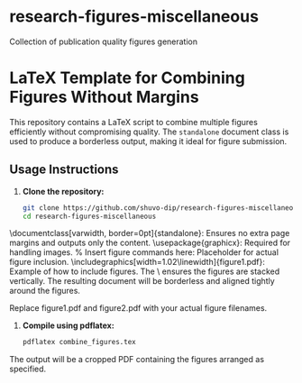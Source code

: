 # research-figures-miscellaneous
Collection of publication quality figures generation


# LaTeX Template for Combining Figures Without Margins

This repository contains a LaTeX script to combine multiple figures efficiently without compromising quality. The `standalone` document class is used to produce a borderless output, making it ideal for figure submission.

## Usage Instructions

1. **Clone the repository:**
   ```bash
   git clone https://github.com/shuvo-dip/research-figures-miscellaneous.git
   cd research-figures-miscellaneous


\documentclass[varwidth, border=0pt]{standalone}: Ensures no extra page margins and outputs only the content.
\usepackage{graphicx}: Required for handling images.
% Insert figure commands here: Placeholder for actual figure inclusion.
\includegraphics[width=1.02\linewidth]{figure1.pdf}: Example of how to include figures.
The \\ ensures the figures are stacked vertically.
The resulting document will be borderless and aligned tightly around the figures.

Replace figure1.pdf and figure2.pdf with your actual figure filenames.

1. **Compile using pdflatex:**
   ```bash
   pdflatex combine_figures.tex

   
The output will be a cropped PDF containing the figures arranged as specified.

